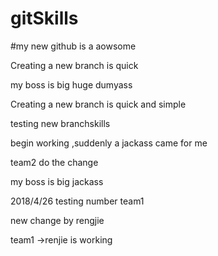 # gitSkills

#my new github is  a aowsome

Creating a new branch is quick

my boss is  big huge dumyass


Creating a new branch is quick and simple


testing new branchskills



begin working ,suddenly a jackass came for me 


team2 do the change


my boss is big jackass



2018/4/26  testing number team1

new change by rengjie 

team1 ->renjie is working 



